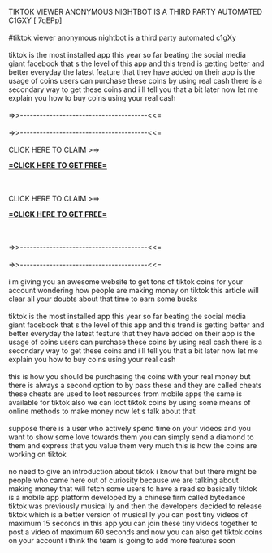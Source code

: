 TIKTOK VIEWER ANONYMOUS NIGHTBOT IS A THIRD PARTY AUTOMATED C1GXY [ 7qEPp]
<br>
<br>#tiktok viewer anonymous nightbot is a third party automated c1gXy
<br>
<br>tiktok is the most installed app this year so far beating the social media giant facebook that s the level of this app and this trend is getting better and better everyday the latest feature that they have added on their app is the usage of coins users can purchase these coins by using real cash there is a secondary way to get these coins and i ll tell you that a bit later now let me explain you how to buy coins using your real cash
<br>
<br>=>>---------------------------------------<<=
<br>
<br>=>>---------------------------------------<<=
<br>
<br>CLICK HERE TO CLAIM >=> 

**[=CLICK HERE TO GET FREE=](https://www.google.com/url?q=https%3A%2F%2Fappbitly.com%2FUEvpV)**


<br>
<br>CLICK HERE TO CLAIM >=> 

**[=CLICK HERE TO GET FREE=](https://www.google.com/url?q=https%3A%2F%2Fappbitly.com%2FUEvpV)**


<br>
<br>=>>---------------------------------------<<=
<br>
<br>=>>---------------------------------------<<=
<br>
<br>i m giving you an awesome website to get tons of tiktok coins for your account wondering how people are making money on tiktok this article will clear all your doubts about that time to earn some bucks
<br>
<br>tiktok is the most installed app this year so far beating the social media giant facebook that s the level of this app and this trend is getting better and better everyday the latest feature that they have added on their app is the usage of coins users can purchase these coins by using real cash there is a secondary way to get these coins and i ll tell you that a bit later now let me explain you how to buy coins using your real cash
<br>
<br>this is how you should be purchasing the coins with your real money but there is always a second option to by pass these and they are called cheats these cheats are used to loot resources from mobile apps the same is available for tiktok also we can loot tiktok coins by using some means of online methods to make money now let s talk about that
<br>
<br>suppose there is a user who actively spend time on your videos and you want to show some love towards them you can simply send a diamond to them and express that you value them very much this is how the coins are working on tiktok
<br>
<br>no need to give an introduction about tiktok i know that but there might be people who came here out of curiosity because we are talking about making money that will fetch some users to have a read so basically tiktok is a mobile app platform developed by a chinese firm called bytedance tiktok was previously musical ly and then the developers decided to release tiktok which is a better version of musical ly you can post tiny videos of maximum 15 seconds in this app you can join these tiny videos together to post a video of maximum 60 seconds and now you can also get tiktok coins on your account i think the team is going to add more features soon
<br>
<br>
